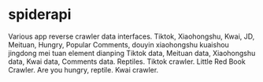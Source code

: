 # spiderapi
Various app reverse crawler data interfaces. Tiktok, Xiaohongshu, Kwai, JD, Meituan, Hungry, Popular Comments, douyin xiaohongshu kuaishou jingdong mei tuan element dianping Tiktok data, Meituan data, Xiaohongshu data, Kwai data, Comments data. Reptiles. Tiktok crawler. Little Red Book Crawler. Are you hungry, reptile. Kwai crawler.
